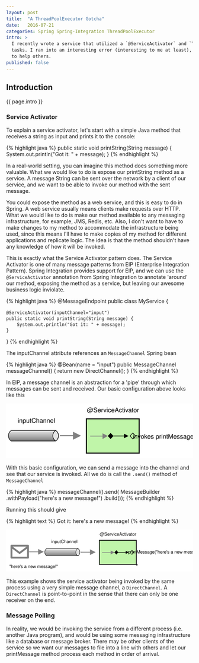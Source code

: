 ```yaml
---
layout: post
title:  "A ThreadPoolExecutor Gotcha"
date:   2016-07-21
categories: Spring Spring-Integration ThreadPoolExecutor
intro: >
  I recently wrote a service that utilized a `@ServiceActivator` and `ThreadPoolExecutor` to poll a Redis queue for
  tasks. I ran into an interesting error (interesting to me at least), and would like to share what I learned here
  to help others.
published: false
---
```

## Introduction
{{ page.intro }}

### Service Activator
To explain a service activator, let's start with a simple Java method that receives a string as input and prints
it to the console:

{% highlight java %}
public static void printString(String message) {
  System.out.println("Got it: " + message);
}
{% endhighlight %}

In a real-world setting, you can imagine this method does something more valuable. What we would like to do is expose
our printString method as a service. A message String can be sent over the network by a client of our service, and we
want to be able to invoke our method with the sent message.

You could expose the method as a web service, and this is easy to do in Spring. A web service usually means clients make requests over HTTP. What we would like to do is make our method available to any messaging infrastructure, for example, JMS, Redis, etc. Also, I don't want to have to make changes to my method to accommodate the infrastructure being used, since this means I'll have to make copies of my method for different applications and replicate logic. The idea is that the method shouldn't have any knowledge of how it will be invoked.

This is exactly what the Service Activator pattern does. The Service Activator is one of many message patterns from EIP (Enterprise Integration Pattern). Spring Integration provides support for EIP, and we can use the ```@ServiceActivator``` annotation from Spring Integration to annotate 'around' our method, exposing the method as a service, but leaving our awesome business logic inviolate.

{% highlight java %}
@MessageEndpoint
public class MyService {

	@ServiceActivator(inputChannel="input")
	public static void printString(String message) {
		System.out.println("Got it: " + message);
	}

}
{% endhighlight %}

The inputChannel attribute references an ```MessageChannel``` Spring bean

{% highlight java %}
@Bean(name = "input")
public MessageChannel messageChannel() {
	return new DirectChannel();
}
{% endhighlight %}

In EIP, a message channel is an abstraction for a 'pipe' through which messages can be sent and received. Our basic configuration above looks like this

![basic config 1](/images/eip_service_activator.svg)

With this basic configuration, we can send a message into the channel and see that our service is invoked. All we do is call the ```.send()``` method of ```MessageChannel```

{% highlight java %}
messageChannel().send(
  MessageBuilder
    .withPayload("here's a new message!")
    .build());
{% endhighlight %}

Running this should give

{% highlight text %}
Got it: here's a new message!
{% endhighlight %}

![invoking the service activator](/images/eip_service_activator_2.svg)

This example shows the service activator being invoked by the same process using a very simple message channel, a ```DirectChannel```. A ```DirectChannel``` is point-to-point in the sense that there can only be one receiver on the end.

### Message Polling
In reality, we would be invoking the service from a different process (i.e. another Java program), and would be using some messaging infrastructure like a database or message broker. There may be other clients of the service so we want our messages to file into a line with others and let our printMessage method process each method in order of arrival.
